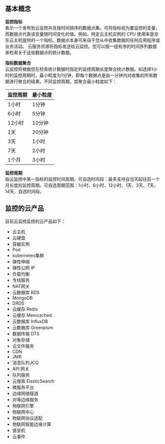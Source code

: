 ## 基本概念
**监控指标**  
表示一个发布到云监控并且按时间排序的数据点集。可将指标视为要监控的变量，而数据点代表该变量随时间变化的值。例如，特定云主机实例的 CPU 使用率是京东云主机提供的一个指标。数据点本身可来自于您从中收集数据的任何应用程序或业务活动。 云服务资源将指标发送给云监控。您可以按一组有序的时间序列数据来检索关于这些数据点的统计数据。

**指标数据聚合**  
云监控将根据您在检索统计数据时指定的监控周期长度聚合统计数据。如选择1小时的监控周期时，最小粒度为1分钟，即每个数据点是由一分钟内对收集的所有数据进行聚合的结果。不同监控周期，其聚合最小粒度如下：

监控周期| 最小粒度
---|---
1小时 | 1分钟
6小时 | 5分钟
12小时 | 10分钟
1天 | 20分钟
3天 | 1小时
7天 | 2小时
1个月 | 3小时

**监控周期**   
指云监控中某一指标的监控时间周期，可自选时间段：最多支持自当天起往前一个月长度的监控周期。可自选周期范围：1小时、6小时、12小时、1天、3天、7天、14天、自选时间段。

## 监控的云产品
目前云监控监控的云产品如下：
- 云主机
- 云硬盘
- 容器实例
- Pod
- kubernetes集群
- 弹性伸缩
- 弹性公网 IP
- 负载均衡
- 专线服务
- NAT网关
- 云数据库 RDS
- MongoDB
- DRDS
- 云缓存 Redis
- 云缓存 Memcached
- 云数据库 InfluxDB
- 云数据库 Greenplum
- 数据传输 DTS
- 对象存储
- 云文件服务
- CDN
- JMR
- 消息队列JCQ
- API 网关
- 队列服务
- 云搜索 ElasticSearch
- 微服务平台
- 边缘网络隧道
- 对等边缘服务
- 物联网引擎
- 物联网中心
- 物联网协议适配
- 物联网智能边缘计算
- 堡垒机
- 云事件
